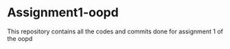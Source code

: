 # Assignment1-oopd
This repository contains all the codes and commits done for assignment 1 of the oopd
